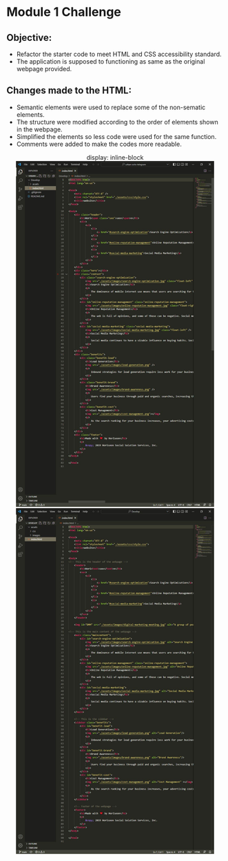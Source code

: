 # Module 1 Challenge

## Objective:
* Refactor the starter code to meet HTML and CSS accessibility standard.
* The application is supposed to functioning as same as the original webpage provided. 

## Changes made to the HTML:

* Semantic elements were used to replace some of the non-sematic elements.
* The structure were modified according to the order of elements shown in the webpage.
* Simplified the elements so less code were used for the same function.
* Comments were added to make the codes more readable. 

<div align="center">
  display: inline-block
  <img src="Develop/assets/images/HTML_before.JPG" alt="Original HTML code" title="Click for bigger image" height="800">
  <img src="Develop/assets/images/HTML_after.JPG" alt="Original HTML code" title="Click for bigger image" height="800">
</div>
